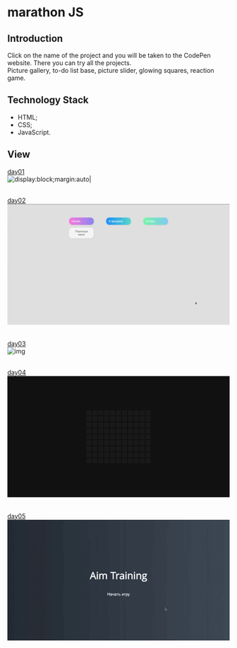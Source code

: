 # marathon JS

## Introduction
Click on the name of the project and you will be taken to the CodePen website. There you can try all the projects. <br>
Picture gallery, to-do list base, picture slider, glowing squares, reaction game.

## Technology Stack
- HTML;
- CSS;
- JavaScript.

## View

[day01](https://codepen.io/sultanova6/pen/ExdOWMv) <br>
![display:block;margin:auto|](./img/gallery.gif) <br>
<br>

[day02](https://codepen.io/sultanova6/pen/XWxyGYw) <br>
![display:block;margin:auto|](./img/todo.gif) <br>
<br>

[day03](https://codepen.io/sultanova6/pen/gOBZrqb) <br>
![img](./img/slider.gif) <br>
<br>

[day04](https://codepen.io/sultanova6/pen/NWOerPp) <br>
![img](./img/squares.gif) <br>
<br>

[day05](https://codepen.io/sultanova6/pen/mdzaEJJ) <br>
![img](./img/aimGame.gif) <br>
<br>